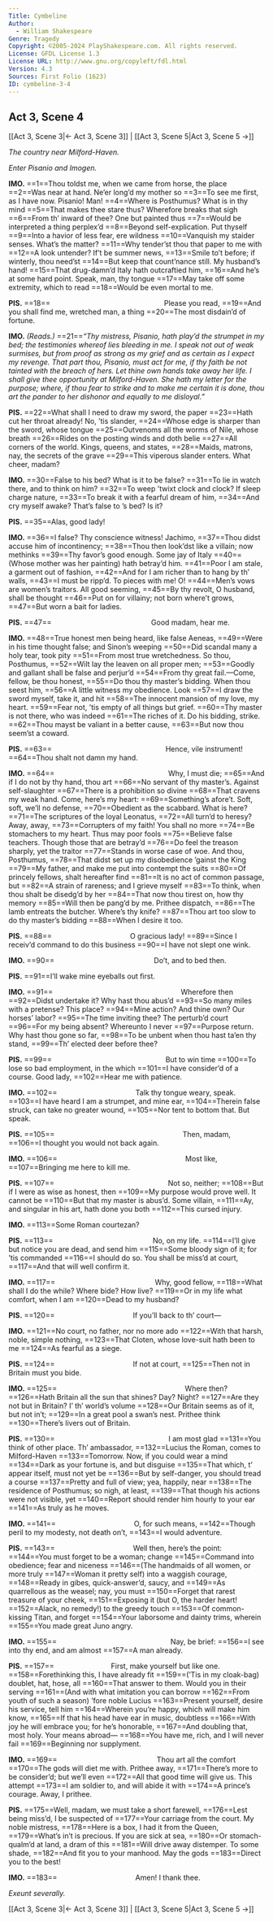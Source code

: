 ```yaml
---
Title: Cymbeline
Author: 
  - William Shakespeare
Genre: Tragedy
Copyright: ©2005-2024 PlayShakespeare.com. All rights reserved.
License: GFDL License 1.3
License URL: http://www.gnu.org/copyleft/fdl.html
Version: 4.3
Sources: First Folio (1623)
ID: cymbeline-3-4
---
```


## Act 3, Scene 4
[[Act 3, Scene 3|← Act 3, Scene 3]] | [[Act 3, Scene 5|Act 3, Scene 5 →]]

*The country near Milford-Haven.*

*Enter Pisanio and Imogen.*

**IMO.**
==1==Thou toldst me, when we came from horse, the place
==2==Was near at hand. Ne’er long’d my mother so
==3==To see me first, as I have now. Pisanio! Man!
==4==Where is Posthumus? What is in thy mind
==5==That makes thee stare thus? Wherefore breaks that sigh
==6==From th’ inward of thee? One but painted thus
==7==Would be interpreted a thing perplex’d
==8==Beyond self-explication. Put thyself
==9==Into a havior of less fear, ere wildness
==10==Vanquish my staider senses. What’s the matter?
==11==Why tender’st thou that paper to me with
==12==A look untender? If’t be summer news,
==13==Smile to’t before; if winterly, thou need’st
==14==But keep that count’nance still. My husband’s hand!
==15==That drug-damn’d Italy hath outcraftied him,
==16==And he’s at some hard point. Speak, man, thy tongue
==17==May take off some extremity, which to read
==18==Would be even mortal to me.

**PIS.**
==18==                Please you read,
==19==And you shall find me, wretched man, a thing
==20==The most disdain’d of fortune.

**IMO.**
*(Reads.)*
==21==*“Thy mistress, Pisanio, hath play’d the strumpet in my bed; the testimonies whereof lies bleeding in me. I speak not out of weak surmises, but from proof as strong as my grief and as certain as I expect my revenge. That part thou, Pisanio, must act for me, if thy faith be not tainted with the breach of hers. Let thine own hands take away her life. I shall give thee opportunity at Milford-Haven. She hath my letter for the purpose; where, if thou fear to strike and to make me certain it is done, thou art the pander to her dishonor and equally to me disloyal.”*

**PIS.**
==22==What shall I need to draw my sword, the paper
==23==Hath cut her throat already! No, ’tis slander,
==24==Whose edge is sharper than the sword, whose tongue
==25==Outvenoms all the worms of Nile, whose breath
==26==Rides on the posting winds and doth belie
==27==All corners of the world. Kings, queens, and states,
==28==Maids, matrons, nay, the secrets of the grave
==29==This viperous slander enters. What cheer, madam?

**IMO.**
==30==False to his bed? What is it to be false?
==31==To lie in watch there, and to think on him?
==32==To weep ’twixt clock and clock? If sleep charge nature,
==33==To break it with a fearful dream of him,
==34==And cry myself awake? That’s false to ’s bed? Is it?

**PIS.**
==35==Alas, good lady!

**IMO.**
==36==I false? Thy conscience witness! Jachimo,
==37==Thou didst accuse him of incontinency;
==38==Thou then look’dst like a villain; now methinks
==39==Thy favor’s good enough. Some jay of Italy
==40==(Whose mother was her painting) hath betray’d him.
==41==Poor I am stale, a garment out of fashion,
==42==And for I am richer than to hang by th’ walls,
==43==I must be ripp’d. To pieces with me! O!
==44==Men’s vows are women’s traitors. All good seeming,
==45==By thy revolt, O husband, shall be thought
==46==Put on for villainy; not born where’t grows,
==47==But worn a bait for ladies.

**PIS.**
==47==              Good madam, hear me.

**IMO.**
==48==True honest men being heard, like false Aeneas,
==49==Were in his time thought false; and Sinon’s weeping
==50==Did scandal many a holy tear, took pity
==51==From most true wretchedness. So thou, Posthumus,
==52==Wilt lay the leaven on all proper men;
==53==Goodly and gallant shall be false and perjur’d
==54==From thy great fail.—Come, fellow, be thou honest,
==55==Do thou thy master’s bidding. When thou seest him,
==56==A little witness my obedience. Look
==57==I draw the sword myself, take it, and hit
==58==The innocent mansion of my love, my heart.
==59==Fear not, ’tis empty of all things but grief.
==60==Thy master is not there, who was indeed
==61==The riches of it. Do his bidding, strike.
==62==Thou mayst be valiant in a better cause,
==63==But now thou seem’st a coward.

**PIS.**
==63==                Hence, vile instrument!
==64==Thou shalt not damn my hand.

**IMO.**
==64==                Why, I must die;
==65==And if I do not by thy hand, thou art
==66==No servant of thy master’s. Against self-slaughter
==67==There is a prohibition so divine
==68==That cravens my weak hand. Come, here’s my heart:
==69==Something’s afore’t. Soft, soft, we’ll no defense,
==70==Obedient as the scabbard. What is here?
==71==The scriptures of the loyal Leonatus,
==72==All turn’d to heresy? Away, away,
==73==Corrupters of my faith! You shall no more
==74==Be stomachers to my heart. Thus may poor fools
==75==Believe false teachers. Though those that are betray’d
==76==Do feel the treason sharply, yet the traitor
==77==Stands in worse case of woe. And thou, Posthumus,
==78==That didst set up my disobedience ’gainst the King
==79==My father, and make me put into contempt the suits
==80==Of princely fellows, shalt hereafter find
==81==It is no act of common passage, but
==82==A strain of rareness; and I grieve myself
==83==To think, when thou shalt be disedg’d by her
==84==That now thou tirest on, how thy memory
==85==Will then be pang’d by me. Prithee dispatch,
==86==The lamb entreats the butcher. Where’s thy knife?
==87==Thou art too slow to do thy master’s bidding
==88==When I desire it too.

**PIS.**
==88==           O gracious lady!
==89==Since I receiv’d command to do this business
==90==I have not slept one wink.

**IMO.**
==90==              Do’t, and to bed then.

**PIS.**
==91==I’ll wake mine eyeballs out first.

**IMO.**
==91==                  Wherefore then
==92==Didst undertake it? Why hast thou abus’d
==93==So many miles with a pretense? This place?
==94==Mine action? And thine own? Our horses’ labor?
==95==The time inviting thee? The perturb’d court
==96==For my being absent? Whereunto I never
==97==Purpose return. Why hast thou gone so far,
==98==To be unbent when thou hast ta’en thy stand,
==99==Th’ elected deer before thee?

**PIS.**
==99==                But to win time
==100==To lose so bad employment, in the which
==101==I have consider’d of a course. Good lady,
==102==Hear me with patience.

**IMO.**
==102==           Talk thy tongue weary, speak.
==103==I have heard I am a strumpet, and mine ear,
==104==Therein false struck, can take no greater wound,
==105==Nor tent to bottom that. But speak.

**PIS.**
==105==                  Then, madam,
==106==I thought you would not back again.

**IMO.**
==106==                  Most like,
==107==Bringing me here to kill me.

**PIS.**
==107==                Not so, neither;
==108==But if I were as wise as honest, then
==109==My purpose would prove well. It cannot be
==110==But that my master is abus’d. Some villain,
==111==Ay, and singular in his art, hath done you both
==112==This cursed injury.

**IMO.**
==113==Some Roman courtezan?

**PIS.**
==113==              No, on my life.
==114==I’ll give but notice you are dead, and send him
==115==Some bloody sign of it; for ’tis commanded
==116==I should do so. You shall be miss’d at court,
==117==And that will well confirm it.

**IMO.**
==117==              Why, good fellow,
==118==What shall I do the while? Where bide? How live?
==119==Or in my life what comfort, when I am
==120==Dead to my husband?

**PIS.**
==120==           If you’ll back to th’ court⁠—

**IMO.**
==121==No court, no father, nor no more ado
==122==With that harsh, noble, simple nothing,
==123==That Cloten, whose love-suit hath been to me
==124==As fearful as a siege.

**PIS.**
==124==           If not at court,
==125==Then not in Britain must you bide.

**IMO.**
==125==                  Where then?
==126==Hath Britain all the sun that shines? Day? Night?
==127==Are they not but in Britain? I’ th’ world’s volume
==128==Our Britain seems as of it, but not in’t;
==129==In a great pool a swan’s nest. Prithee think
==130==There’s livers out of Britain.

**PIS.**
==130==                I am most glad
==131==You think of other place. Th’ ambassador,
==132==Lucius the Roman, comes to Milford-Haven
==133==Tomorrow. Now, if you could wear a mind
==134==Dark as your fortune is, and but disguise
==135==That which, t’ appear itself, must not yet be
==136==But by self-danger, you should tread a course
==137==Pretty and full of view; yea, happily, near
==138==The residence of Posthumus; so nigh, at least,
==139==That though his actions were not visible, yet
==140==Report should render him hourly to your ear
==141==As truly as he moves.

**IMO.**
==141==           O, for such means,
==142==Though peril to my modesty, not death on’t,
==143==I would adventure.

**PIS.**
==143==           Well then, here’s the point:
==144==You must forget to be a woman; change
==145==Command into obedience; fear and niceness
==146==(The handmaids of all women, or more truly
==147==Woman it pretty self) into a waggish courage,
==148==Ready in gibes, quick-answer’d, saucy, and
==149==As quarrellous as the weasel; nay, you must
==150==Forget that rarest treasure of your cheek,
==151==Exposing it (but O, the harder heart!
==152==Alack, no remedy!) to the greedy touch
==153==Of common-kissing Titan, and forget
==154==Your laborsome and dainty trims, wherein
==155==You made great Juno angry.

**IMO.**
==155==                Nay, be brief:
==156==I see into thy end, and am almost
==157==A man already.

**PIS.**
==157==        First, make yourself but like one.
==158==Forethinking this, I have already fit
==159==(’Tis in my cloak-bag) doublet, hat, hose, all
==160==That answer to them. Would you in their serving
==161==(And with what imitation you can borrow
==162==From youth of such a season) ’fore noble Lucius
==163==Present yourself, desire his service, tell him
==164==Wherein you’re happy, which will make him know,
==165==If that his head have ear in music, doubtless
==166==With joy he will embrace you; for he’s honorable,
==167==And doubling that, most holy. Your means abroad⁠—
==168==You have me, rich, and I will never fail
==169==Beginning nor supplyment.

**IMO.**
==169==              Thou art all the comfort
==170==The gods will diet me with. Prithee away,
==171==There’s more to be consider’d; but we’ll even
==172==All that good time will give us. This attempt
==173==I am soldier to, and will abide it with
==174==A prince’s courage. Away, I prithee.

**PIS.**
==175==Well, madam, we must take a short farewell,
==176==Lest being miss’d, I be suspected of
==177==Your carriage from the court. My noble mistress,
==178==Here is a box, I had it from the Queen,
==179==What’s in’t is precious. If you are sick at sea,
==180==Or stomach-qualm’d at land, a dram of this
==181==Will drive away distemper. To some shade,
==182==And fit you to your manhood. May the gods
==183==Direct you to the best!

**IMO.**
==183==           Amen! I thank thee.

*Exeunt severally.*

[[Act 3, Scene 3|← Act 3, Scene 3]] | [[Act 3, Scene 5|Act 3, Scene 5 →]]